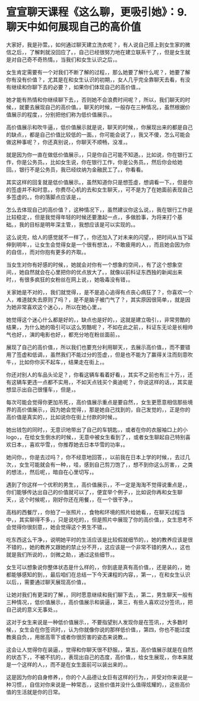 # 宣宣聊天课程《这么聊，更吸引她》：9.聊天中如何展现自己的高价值

大家好，我是孙萱。，如何通过聊天建立洗衣呢？，有人说自己搭上到女生家的微信之后，，了解刺就没回应了。，自己已经很努力地在建立联系干了，，但是女生就是对自己奇不奇热情。，当我们和女生认识之后，。

女生肯定需要有一个对我们不断了解的过程，，那么她要了解什么呢？，她要了解你有没有价值？，尤其是在和女生认识的初期，，女人几乎完全靠聊天去看，有没有继续和你聊下去的必要？，如果你们体现自己的高价值，。

她才能有热情和你继续聊下去，，否则她不会浪费时间呢？，所以，我们聊天的时候，，就要去展现自己的高价值。，聊天的时候，一般存在三种情况。，虽然根据价值展示的程度，，分别把他们称为低价值展示。。

高价值展示和吹牛逼，，低价值展示就是说，聊天的时候，，你展现出来的都是自己的缺点，，都是自己价值比较低的一面。，你可能会说了，，我又不傻，怎么可能会做这种事呢？，你还真别说，，你聊天不顺畅，没准，。

就是因为你一直在做低价值展示，，只是你自己可能不知道。，比如说，你在银行工作，你是公务员。，比如女生说，你在银行工作，你是公务员。，然后你会给她回。，银行不是公务员，我已经纹纳为金融民工了。，你看看。

其实这样的回复就是低价值展示。，虽然知道你只是想签虛，想调看一下。，但是你的签虛并不和时意。，你费尽心机的去和女生聊天，，可不是为了在她面前表现自己多签虚的。，你的落脚点应该是，。

怎么去体现自己的高价值？，这种情况下，，虽然建议你这么说，，我在银行工作是比较稳定，，但是我觉得年轻的时候还要激起一点，，多做脸事，为将来打个基础。，我的目标是明年深主管，，我想应该是可以实现的。。

这么说完，给人的感觉就不一样了。，你还加入了对未来的闪望，，把时间从当下延伸到明年，，让女生会觉得女是一个很有想法，，不敢疲用的人，，而且她会因为你的自信，，而对你抱有更多的齐取。。

当女生对你有好感的时候，，她就会对你有一个想象的空间，，有了这个想象空间，，她自然就会在心里把你的优点放大了。，就像以前科证东西独的新闻出来时，，有很多疯狂的女粉丝在网上说，，她吸毒没有错，。

关家她是不对的，，我们就觉得，，是不是追心追得有点丧心病狂了？，你喜欢一个人，难道就失去原则了吗？，是不是脑子被门气了？，其实原因很简单，，就是因为她非常喜欢这个迷心，，所以在她心里，。

她觉得这个迷心什么都是好的，，缺点也是好的，，这就是建立吸引，，非常劳酷的结果，，为什么她的吸引可以这么劳酷呢？，不如在此之前，，科证东无论是长相帅气也好，，演的电影也好，，都充分地在粉丝面前，。

展现了自己的高价值，，所以我们也要充分利用聊天，，去展示高价值，，而不要错用了签虚和低调，，虽然我们不能过分的签虚，，但是也不能为了赢得关注而刻意吹牛，，比如你你买不起车，，结果走在街上，。

你还对别人的车品头论足？，你看这辆车看着好看，，其实不之前也有三十万，，还有这辆车更违一点都不实用，，不如天点钱买个奥迪呢？，你说这样的话，，其实是想显示出自己很懂车，，但是，。

每次可能会觉得你更加吊死，，高价值展示重点是要自然，，女生更愿意相信那些境界的高价值展示，，因为她会觉得，，那是她自己找到的，自己发觉的，，正是你的高价值是真实的，，比如说你在街上付款的时候，。

她出钱包的同时，，无意识地带出了自己的车钥匙，，或者在你的衣服袖口上的小logo，，在给女生倒水的时候，，无意中被女生看到了，，或者女生聊起自己特别喜欢日本，，喜欢华雪，，你推荐她去日本华雪的功率，。

她问你，，你是去过吗？，你不经意地回答，，以前我在日本上学的时候，，去过几次，，女生可能就会有一种，，哇，感到自己剪刀饱了，，想不到你这么厉害，，之类的想法，，然后呢，，暗自在心里切写，。

遇到了你这样一个优积的男生，，高价值展示，，不一定是淘淘不觉得说重点是，，你们能够传达出自己的价值就可以了，，便宜举个例子，，比如说你再和女生聊天，，这个时候呢，，刚好你还在用餐，，在一个很干净，。

高档的西餐厅，，你拍了一张照片，，食物和环境的照片给她看，，在聊天过程当中，，其实聊得不多，，只是说吃的，，但是照片中展现了你的高价值，，女生思考不会觉得你很刻意，，她会觉得这个男生不错，。

吃东西这么干净，，说明她平时的生活应该是比较假就细节的，，她的教养应该是很不错的，，她的教养又跟她的禁止分不开，，这应该是一个非常不错的男人，，这也就是我们所说的，，剑微之助，，通过这些细节，。

女生可以想象说你整体状态是什么样的，，你到底是真有高价值，，还是装的，，她都能够感知的到，，最后咱们在总结一下今天课程的内容，，第一，，在和女生认识以后，，需要通过聊天展现高价值，。

让她对我们有更深的了解，，同时愿意继续和我们聊下去，，第二，男生聊天一般有三种情况，，低价值展示，，高价值展示和装逼，，第三，有些人喜欢过分签讯，，把自己说的意义无事处，。

这对于女生来说是一种低价值展示，，不要指望别人发现你是在签讯，，大多数时候，，女生会在你签讯时，，认为你就像你说的那样低价值，，第四，你也不能过度教奥自负，，用居高零下或者你很厉害的姿态来说教，。

这会让人觉得你在装逼，，觉得和你聊天很不舒服。，第五，高价值展示就是在自然的状态下，，不被不抗的，，表现出自己的态度，高价值，，给女生展现，，你本来就是一个这样的人，，而不是在女生面前可以装出来的，。

这是因为你的自身修养，，你的个人品德让女巨有这样的行为，，并受对你来说是一种习惯，，自信对你来说是一种常态，，这些价值并没什么值得炫耀的，，这些高价值的生活就是你的日常。

